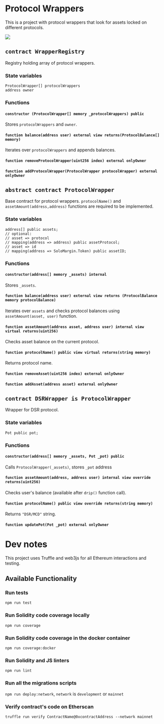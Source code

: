 # Protocol Wrappers

This is a project with protocol wrappers that look for assets locked on different protocols.

![](https://github.com/zeriontech/protocol-wrappers/workflows/lint+coverage/badge.svg)

## `contract WrapperRegistry`

Registry holding array of protocol wrappers.

### State variables

```
ProtocolWrapper[] protocolWrappers
address owner
```

### Functions

#### `constructor (ProtocolWrapper[] memory _protocolWrappers) public`
Stores `protocolWrappers` and `owner`.

#### `function balance(address user) external view returns(ProtocolBalance[] memory)`

Iterates over `protocolWrappers` and appends balances.

#### `function removeProtocolWrapper(uint256 index) external onlyOwner`

#### `function addProtocolWrapper(ProtocolWrapper protocolWrapper) external onlyOwner`

## `abstract contract ProtocolWrapper`

Base contract for protocol wrappers. `protocolName()` and `assetAmount(address,address)` functions are required to be implemented.

### State variables

```
address[] public assets;
// optional:
// asset => protocol
// mapping(address => address) public assetProtocol;
// asset => id
// mapping(address => SoloMargin.Token) public assetID;
```
### Functions

#### `constructor(address[] memory _assets) internal`

Stores `_assets`.

#### `function balance(address user) external view returns (ProtocolBalance memory protocolBalance)`

Iterates over `assets` and checks protocol balances using `assetAmount(asset, user)` function.

#### `function assetAmount(address asset, address user) internal view virtual returns(uint256)`

Checks asset balance on the current protocol.

#### `function protocolName() public view virtual returns(string memory)`

Returns protocol name.

#### `function removeAsset(uint256 index) external onlyOwner`

#### `function addAsset(address asset) external onlyOwner`

## `contract DSRWrapper is ProtocolWrapper`

Wrapper for DSR protocol.

### State variables

```
Pot public pot;
```

### Functions

#### `constructor(address[] memory _assets, Pot _pot) public`

Calls `ProtocolWrapper(_assets)`, stores `_pot` address

#### `function assetAmount(address, address user) internal view override returns(uint256)`
Checks user's balance (available after `drip()` function call).

#### `function protocolName() public view override returns(string memory)`

Returns `"DSR/MCD"` string.

#### `function updatePot(Pot _pot) external onlyOwner`

# Dev notes

This project uses Truffle and web3js for all Ethereum interactions and testing.

## Available Functionality

### Run tests

`npm run test`

### Run Solidity code coverage locally

`npm run coverage`

### Run Solidity code coverage in the docker container

`npm run coverage:docker`

### Run Solidity and JS linters

`npm run lint`

### Run all the migrations scripts

`npm run deploy:network`, `network` is `development` or `mainnet`

### Verify contract's code on Etherscan

`truffle run verify ContractName@0xcontractAddress --network mainnet`
